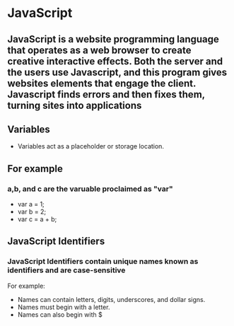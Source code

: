 # JavaScript

## JavaScript is a website programming language that operates as a web browser to create creative interactive effects. Both the server and the users use Javascript, and this program gives websites elements that engage the client. Javascript finds errors and then fixes them, turning sites into applications  

## Variables

* Variables act as a placeholder or storage location.

## For example

### a,b, and c are the varuable proclaimed as "var"

* var a = 1;
* var b = 2;
* var c = a + b;

## JavaScript Identifiers

### JavaScript Identifiers contain unique names known as identifiers and are case-sensitive

 For example:

* Names can contain letters, digits, underscores, and dollar signs.
* Names must begin with a letter.
* Names can also begin with $
